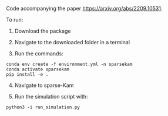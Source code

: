 Code accompanying the paper https://arxiv.org/abs/2209.10531.

To run:

1. Download the package

2. Navigate to the downloaded folder in a terminal

3. Run the commands:
```
conda env create -f environment.yml -n sparsekam
conda activate sparsekam
pip install -e .
```

4. Navigate to sparse-Kam

5. Run the simulation script with:

```
python3 -i run_simulation.py
```
